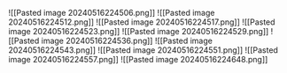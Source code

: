 ![[Pasted image 20240516224506.png]]
![[Pasted image 20240516224512.png]]
![[Pasted image 20240516224517.png]]
![[Pasted image 20240516224523.png]]
![[Pasted image 20240516224529.png]]
![[Pasted image 20240516224536.png]]
![[Pasted image 20240516224543.png]]
![[Pasted image 20240516224551.png]]
![[Pasted image 20240516224557.png]]
![[Pasted image 20240516224648.png]]

